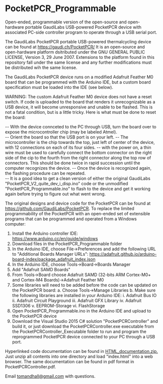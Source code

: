# PocketPCR_Programmable
Open-ended, programmable version of the open-source and open-hardware portable GaudiLabs USB-powered PocketPCR device with associated PC-side controller program to operate through a USB serial port.

The GaudiLabs PocketPCR portable USB-powered thermalcycling device can be found at https://gaudi.ch/PocketPCR/
It is an open-source and open-hardware platform dsitributed under the GNU GENERAL PUBLIC LICENSE, Version 3, 29 June 2007.
Extensions to the platform found in this repository fall under the same license and any further modifications must be distributed wih the same license.

The GaudiLabs PocketPCR device runs on a modified Adafruit Feather M0 board that can be programmed with the Arduino IDE, but a custom board specification must be loaded into the IDE (see below).

WARNING: The custom Adafruit Feather M0 device does not have a reset switch.  If code is uploaded to the board that renders it unrecognizable as a USB device, it will become unresponsive and unable to be flashed.  This is not a fatal condition, but is a little tricky.  Here is what must be done to reset the board:

-- With the device connceted to the PC through USB, turn the board over to expose the microcontroller chip (may be labeled Atmel).  
-- Orient the board so that the USB port is on your left.
-- The microcontroller is the chip towards the top, just left of center of the device, with 12 connections on each of its four sides.
-- with the power on, a thin wire must be used to carefully connect the bottom connector on the right side of the cip to the fourth from the right connector along the top row of connectors.  This should be done twice in rapid succession until the computer recognizes the device.
-- Once the device is recognized again, the flashing procedure can be repeated.  
-- It is a good idea to get a clean version of either the original GaudiLabs "PocketPCR_V2_quite_dev_i_disp.ino" code or the unmodified "PocketPCR_Programmable.ino" to flash to the device and get it working again before trying to figure out what went wrong.

The original designs and device code for the PocketPCR can be found at https://github.com/GaudiLabs/PocketPCR.
To replace the limited programmability of the PocketPCR with an open-ended set of extensible programs that can be programmed and operated from a Windows computer:

1.  Install the Arduino controller IDE:  https://www.arduino.cc/en/guide/windows
2.  Download files in the PocketPCR_Programmable folder
3.  In the Arduino IDE, choose File->Preferences and add the following URL to "Additional Boards Manager URLs":
    https://adafruit.github.io/arduino-board-index/package_adafruit_index.json
4.  In the Arduino IDE, choose Tools->Board->Boards Manager
5.  Add "Adafruit SAMD Boards"
6.  From Tools->Board choose Adafruit SAMD (32-bits ARM Cortex-M0+ and Cortex-M4 Boards)->Adafruit Feather M0
7.  Some libraries will need to be added before the code can be updated on the PocketPCR board:
    a.  Choose Tools->Manage Libraries
    b. Make sure the following libraries are installed in your Arduino IDE:
        i.   Adafruit Bus IO
        ii.  Adafruit Circuit Playground
        iii. Adafruit GFX Library
        iv.  Adafruit SSD1306
        v.   EEPROM-Storage
        vi.  FlashStorage
8.  Open PocketPCR_Programmable.ino in the Arduino IDE and upload to the PocketPCR device
9.  Download the Visual Studio 2015 C# solution "PocketPCRController" and build it, or just download the PocketPCRController.exe executable from the PocketPCRController_Executable folder to run and program the reprogrammed PocketPCR device connected to your PC through a USB port.

Hyperlinked code documentation can be found in <a href="https://github.com/thalljiscience/PocketPCR_Programmable/tree/main/PocketPCRController/HTML_documentation.zip">HTML_documentation.zip.</a>  Just unzip all contents into one directory and load "index.html" into a web browser.
The same documentation can be found in pdf format in PocketPCRController.pdf.

Email tomandhall@gmail.com with questions.
